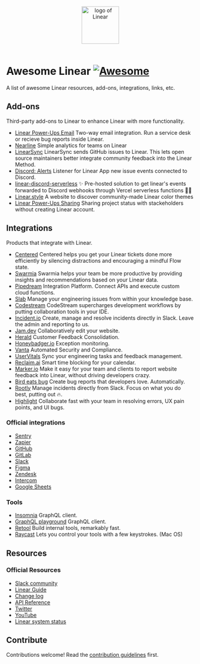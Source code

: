 <p align="center">
  <br>
  <a href="https://linear.app" target="_blank"><img width="100" src="./assets/linear_logo.png" alt="logo of Linear"></a>
  <br>
  <br>
</p>

# Awesome Linear [![Awesome](https://awesome.re/badge.svg)](https://awesome.re)


A list of awesome Linear resources, add-ons, integrations, links, etc.


## Add-ons

Third-party add-ons to Linear to enhance Linear with more functionality.

- [Linear Power-Ups Email](https://email.linearpowerups.com/) Two-way email integration. Run a service desk or recieve bug reports inside Linear.
- [Nearline](https://www.nearline.io/) Simple analytics
for teams on Linear
- [LinearSync](https://linear-sync.com/) LinearSync sends GitHub issues to Linear. This lets open source maintainers better integrate community feedback into the Linear Method.
- [Discord: Alerts](https://github.com/ezolla/linear-app-discord) Listener for Linear App new issue events connected to Discord.
- [linear-discord-serverless](https://github.com/alii/linear-discord-serverless) ✨ Pre-hosted solution to get linear's events forwarded to Discord webhooks through Vercel serverless functions 🧑‍💻
- [Linear.style](https://linear.style) A website to discover community-made Linear color themes
- [Linear Power-Ups Sharing](https://project.linearpowerups.com/) Sharing project status with stackeholders without creating Linear account.

## Integrations

Products that integrate with Linear.

- [Centered](https://www.centered.app/) Centered helps you get your Linear tickets done more efficiently by silencing distractions and encouraging a mindful Flow state.
- [Swarmia](https://www.swarmia.com/) Swarmia helps your team be more productive by providing insights and recommendations based on your Linear data.
- [Pipedream](https://pipedream.com/apps/linear-app) Integration Platform. Connect APIs and execute custom cloud functions.
- [Slab](https://slab.com/integrations/linear/) Manage your engineering issues from within your knowledge base.
- [Codestream](https://www.codestream.com/blog/codestream-10-3-view-and-create-linear-issues-in-your-ide) CodeStream supercharges development workflows by putting collaboration tools in your IDE.
- [Incident.io](https://incident.io/) Create, manage and resolve incidents directly in Slack. Leave the admin and reporting to us.
- [Jam.dev](https://jam.dev/) Collaboratively edit your website.
- [Herald](https://www.heraldhq.com/) Customer Feedback Consolidation.
- [Honeybadger.io](https://docs.honeybadger.io/integrations/#linear) Exception monitoring.
- [Vanta](https://www.vanta.com/) Automated Security and Compliance.
- [UserVitals](https://www.uservitalshq.com/works-with/linear) Sync your engineering tasks and feedback management.
- [Reclaim.ai](https://reclaim.ai/) Smart time blocking for your calendar.
- [Marker.io](https://marker.io/linear-website-issue-tracker) Make it easy for your team and clients to report website feedback into Linear, without driving developers crazy.
- [Bird eats bug](https://birdeatsbug.com/) Create bug reports that developers love. Automatically.
- [Rootly](https://rootly.io) Manage incidents directly from Slack. Focus on what you do best, putting out 🔥.
- [Highlight](https://www.highlight.run/) Collaborate fast with your team in resolving errors, UX pain points, and UI bugs.
 

### Official integrations

- [Sentry](https://sentry.io/integrations/linear/) 
- [Zapier](https://zapier.com/apps/linear/integrations)
- [GitHub](https://linear.app/settings/integrations/github)
- [GitLab](https://linear.app/settings/integrations/gitlab)
- [Slack](https://linear.app/settings/integrations/slack)
- [Figma](https://linear.app/settings/integrations/figma)
- [Zendesk](https://www.zendesk.com/apps/support/linear/)
- [Intercom](https://linear.app/settings/integrations/intercom)
- [Google Sheets](https://linear.app/settings/integrations/google-sheets)

### Tools
- [Insomnia](https://insomnia.rest/) GraphQL client.
- [GraphQL playground](https://github.com/graphql/graphql-playground) GraphQL client.
- [Retool](https://retool.com/) Build internal tools, remarkably fast.
- [Raycast](https://www.raycast.com/) Lets you control your tools with a few keystrokes. (Mac OS)

## Resources

### Official Resources

- [Slack community](https://linearcustomers.slack.com)
- [Linear Guide](https://docs.linear.app/)
- [Change log](https://linear.app/changelog)
- [API Reference](https://developers.linear.app/docs/)
- [Twitter](https://twitter.com/linear)
- [YouTube](https://www.youtube.com/channel/UCWivgq8xSp7QcXVyPHml-Aw)
- [Linear system status](https://linearstatus.com/)

## Contribute

Contributions welcome! Read the [contribution guidelines](contributing.md) first.
